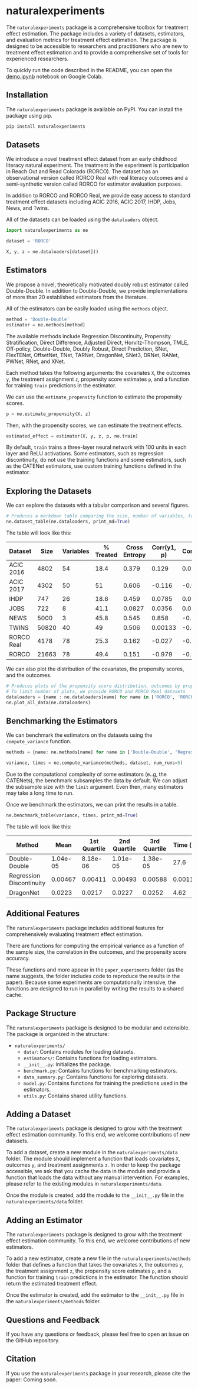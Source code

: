 # naturalexperiments

The `naturalexperiments` package is a comprehensive toolbox for treatment effect estimation. The package includes a variety of datasets, estimators, and evaluation metrics for treatment effect estimation. The package is designed to be accessible to researchers and practitioners who are new to treatment effect estimation and to provide a comprehensive set of tools for experienced researchers.

To quickly run the code described in the README, you can open the [demo.ipynb](demo.ipynb) notebook on Google Colab.

## Installation

The `naturalexperiments` package is available on PyPI. You can install the package using pip.

```bash
pip install naturalexperiments
```

## Datasets

We introduce a novel treatment effect dataset from an early childhood literacy natural experiment. The treatment in the experiment is participation in Reach Out and Read Colorado (RORCO). The dataset has an observational version called RORCO Real with real literacy outcomes and a semi-synthetic version called RORCO for estimator evaluation purposes.

In addition to RORCO and RORCO Real, we provide easy access to standard treatment effect datasets including ACIC 2016, ACIC 2017, IHDP, Jobs, News, and Twins.

All of the datasets can be loaded using the `dataloaders` object.

```python
import naturalexperiments as ne

dataset = 'RORCO'

X, y, z = ne.dataloaders[dataset]()
```

## Estimators

We propose a novel, theoretically motivated doubly robust estimator called Double-Double. In addition to Double-Double, we provide implementations of more than 20 established estimators from the literature.

All of the estimators can be easily loaded using the `methods` object.

```python
method = 'Double-Double'
estimator = ne.methods[method]
```

The available methods include Regression Discontinuity, Propensity Stratification, Direct Difference, Adjusted Direct, Horvitz-Thompson, TMLE, Off-policy, Double-Double, Doubly Robust, Direct Prediction, SNet, FlexTENet, OffsetNet, TNet, TARNet, DragonNet, SNet3, DRNet, RANet, PWNet, RNet, and XNet.

Each method takes the following arguments: the covariates `X`, the outcomes `y`, the treatment assignment `z`, propensity score estimates `p`, and a function for training `train` predictions in the estimator.

We can use the `estimate_propensity` function to estimate the propensity scores.

```python
p = ne.estimate_propensity(X, z)
```

Then, with the propensity scores, we can estimate the treatment effects.

```python
estimated_effect = estimator(X, y, z, p, ne.train)
```

By default, `train` trains a three-layer neural network with 100 units in each layer and ReLU activations. 
Some estimators, such as regression discontinuity, do not use the training functions and some estimators, such as the CATENet estimators, use custom training functions defined in the estimator.

## Exploring the Datasets

We can explore the datasets with a tabular comparison and several figures.

```python
# Produces a markdown table comparing the size, number of variables, treatment rate, etc.
ne.dataset_table(ne.dataloaders, print_md=True)
```

The table will look like this:

| Dataset    |   Size |   Variables |   % Treated |   Cross Entropy |   Corr(y1, p) |   Corr(y0, p) |
|------------|--------|-------------|-------------|-----------------|---------------|---------------|
| ACIC 2016  |   4802 |          54 |        18.4 |           0.379 |        0.129  |        0.0393 |
| ACIC 2017  |   4302 |          50 |        51   |           0.606 |       -0.116  |       -0.0247 |
| IHDP       |    747 |          26 |        18.6 |           0.459 |        0.0785 |        0.0199 |
| JOBS       |    722 |           8 |        41.1 |           0.0827 |        0.0356 |        0.0766 |
| NEWS       |   5000 |           3 |        45.8 |           0.545 |        0.858  |       -0.563  |
| TWINS      |  50820 |          40 |        49   |           0.506 |        0.00133|       -0.000665|
| RORCO Real |   4178 |          78 |        25.3 |           0.162 |       -0.027  |       -0.101  |
| RORCO      |  21663 |          78 |        49.4 |           0.151 |       -0.979  |       -0.98   |

We can also plot the distribution of the covariates, the propensity scores, and the outcomes.

```python
# Produces plots of the propensity score distribution, outcomes by propensity scores, and propensity calibration
# To limit number of plots, we provide RORCO and RORCO Real datasets
dataloaders = {name : ne.dataloaders[name] for name in ['RORCO', 'RORCO Real']}
ne.plot_all_data(ne.dataloaders)
```

## Benchmarking the Estimators

We can benchmark the estimators on the datasets using the `compute_variance` function.

```python
methods = {name: ne.methods[name] for name in ['Double-Double', 'Regression Discontinuity', 'DragonNet']}

variance, times = ne.compute_variance(methods, dataset, num_runs=5)
```

Due to the computational complexity of some estimators (e..g, the CATENets), the benchmark subsamples the data by default. We can adjust the subsample size with the `limit` argument. Even then, many estimators may take a long time to run.

Once we benchmark the estimators, we can print the results in a table.

```python
ne.benchmark_table(variance, times, print_md=True)
```

The table will look like this:

| Method                   |     Mean |   1st Quartile |   2nd Quartile |   3rd Quartile |   Time (s) |
|--------------------------|----------|----------------|----------------|----------------|------------|
| Double-Double            | 1.04e-05 |       8.18e-06 |       1.01e-05 |       1.38e-05 |   27.6     |
| Regression Discontinuity | 0.00467  |       0.00411  |       0.00493  |       0.00588  |    0.00115 |
| DragonNet                | 0.0223   |       0.0217   |       0.0227   |       0.0252   |    4.62    |

## Additional Features

The `naturalexperiments` package includes additional features for comprehensively evaluating treatment effect estimation.

There are functions for computing the empirical variance as a function of the sample size, the correlation in the outcomes, and the propensity score accuracy.

These functions and more appear in the `paper_experiments` folder (as the name suggests, the folder includes code to reproduce the results in the paper). Because some experiments are computationally intensive, the functions are designed to run in parallel by writing the results to a shared cache.

## Package Structure

The `naturalexperiments` package is designed to be modular and extensible. The package is organized in the structure:

- `naturalexperiments/`
  - `data/`: Contains modules for loading datasets.
  - `estimators/`: Contains functions for loading estimators.
  - `__init__.py`: Initializes the package.
  - `benchmark.py`: Contains functions for benchmarking estimators.
  - `data_summary.py`: Contains functions for exploring datasets.
  - `model.py`: Contains functions for training the predictions used in the estimators.
  - `utils.py`: Contains shared utility functions.

## Adding a Dataset

The `naturalexperiments` package is designed to grow with the treatment effect estimation community. To this end, we welcome contributions of new datasets.

To add a dataset, create a new module in the `naturalexperiments/data` folder. The module should implement a function that loads covariates `X`, outcomes `y`, and treatment assignments `z`. In order to keep the package accessible, we ask that you cache the data in the module and provide a function that loads the data without any manual intervention. For examples, please refer to the existing modules in `naturalexperiments/data`.

Once the module is created, add the module to the `__init__.py` file in the `naturalexperiments/data` folder.

## Adding an Estimator

The `naturalexperiments` package is designed to grow with the treatment effect estimation community. To this end, we welcome contributions of new estimators.

To add a new estimator, create a new file in the `naturalexperiments/methods` folder that defines a function that takes the covariates `X`, the outcomes `y`, the treatment assignment `z`, the propensity score estimates `p`, and a function for training `train` predictions in the estimator. The function should return the estimated treatment effect. 

Once the estimator is created, add the estimator to the `__init__.py` file in the `naturalexperiments/methods` folder.

## Questions and Feedback

If you have any questions or feedback, please feel free to open an issue on the GitHub repository.

## Citation

If you use the `naturalexperiments` package in your research, please cite the paper: Coming soon.

